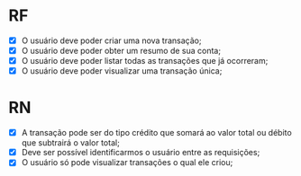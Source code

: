 # RF

- [x] O usuário deve poder criar uma nova transação;
- [x] O usuário deve poder obter um resumo de sua conta;
- [x] O usuário deve poder listar todas as transações que já ocorreram;
- [x] O usuário deve poder visualizar uma transação única;

# RN

- [x] A transação pode ser do tipo crédito que somará ao valor total ou débito que subtrairá o valor total;
- [x] Deve ser possível identificarmos o usuário entre as requisições;
- [x] O usuário só pode visualizar transações o qual ele criou;
